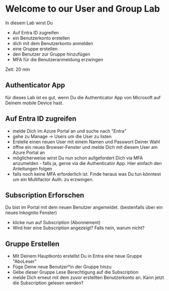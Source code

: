 # Welcome to our User and Group Lab

In diesem Lab wirst Du
* Auf Entra ID zugreifen
* ein Benutzerkonto erstellen
* dich mit dem Benutzerkonto anmelden
* eine Gruppe erstellen
* den Benutzer zur Gruppe hinzufügen
* MFA für die Benutzeranmeldung erzwingen

Zeit: 20 min

## Authenticator App
für dieses Lab ist es gut, wenn Du die Authenticator App von Microsoft auf Deinem mobile Device hast.

## Auf Entra ID zugreifen

* melde Dich im Azure Portal an und suche nach  "Entra"
* gehe zu Manage -> Users um die User zu listen
* Erstelle einen neuen User mit einem Namen und Passwort Deiner Wahl
* öffne ein neues Browser-Fenster und melde Dich mit diesem User am Azure Portal an
* möglicherweise wirst Du nun schon aufgefordert Dich via MFA anzumelden - falls ja, gerne via die Authenticator App. Hier einfach den Anleitungen folgen
* falls noch keine MFA erforderlich ist. Finde heraus was Du tun könntest um ein Multifactor Auth. zu erzwingen.

## Subscription Erforschen

Du bist im Portal mit dem neuen Benutzer angemeldet.
(bestenfalls über ein neues Inkognito Fenster)

* klicke nun auf Subscription (Abonnement)
* Wird hier eine Subscription angezeigt? Falls nein, warum nicht?

## Gruppe Erstellen
* Mit Deinem Hauptkonto erstellst Du in Entra eine neue Gruppe "AboLeser"
* Füge Deine neue Benutzer*in der Gruppe hinzu
* Gebe dieser Gruppe Lese Berechtigung auf die Subscription
* melde Dich erneut mit dem zuvor erstellten Benutzerkonto an. Kann jetzt die Subscription gelesen werden?



